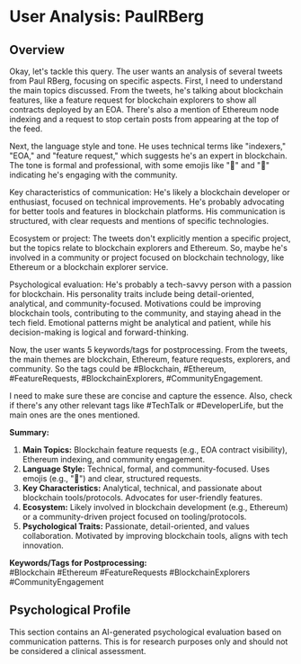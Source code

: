 # User Analysis: PaulRBerg

## Overview

<think>
Okay, let's tackle this query. The user wants an analysis of several tweets from Paul RBerg, focusing on specific aspects. First, I need to understand the main topics discussed. From the tweets, he's talking about blockchain features, like a feature request for blockchain explorers to show all contracts deployed by an EOA. There's also a mention of Ethereum node indexing and a request to stop certain posts from appearing at the top of the feed.

Next, the language style and tone. He uses technical terms like "indexers," "EOA," and "feature request," which suggests he's an expert in blockchain. The tone is formal and professional, with some emojis like "🙏" and "👏" indicating he's engaging with the community.

Key characteristics of communication: He's likely a blockchain developer or enthusiast, focused on technical improvements. He's probably advocating for better tools and features in blockchain platforms. His communication is structured, with clear requests and mentions of specific technologies.

Ecosystem or project: The tweets don't explicitly mention a specific project, but the topics relate to blockchain explorers and Ethereum. So, maybe he's involved in a community or project focused on blockchain technology, like Ethereum or a blockchain explorer service.

Psychological evaluation: He's probably a tech-savvy person with a passion for blockchain. His personality traits include being detail-oriented, analytical, and community-focused. Motivations could be improving blockchain tools, contributing to the community, and staying ahead in the tech field. Emotional patterns might be analytical and patient, while his decision-making is logical and forward-thinking.

Now, the user wants 5 keywords/tags for postprocessing. From the tweets, the main themes are blockchain, Ethereum, feature requests, explorers, and community. So the tags could be #Blockchain, #Ethereum, #FeatureRequests, #BlockchainExplorers, #CommunityEngagement.

I need to make sure these are concise and capture the essence. Also, check if there's any other relevant tags like #TechTalk or #DeveloperLife, but the main ones are the ones mentioned.
</think>

**Summary:**  
1. **Main Topics:** Blockchain feature requests (e.g., EOA contract visibility), Ethereum indexing, and community engagement.  
2. **Language Style:** Technical, formal, and community-focused. Uses emojis (e.g., "🙏") and clear, structured requests.  
3. **Key Characteristics:** Analytical, technical, and passionate about blockchain tools/protocols. Advocates for user-friendly features.  
4. **Ecosystem:** Likely involved in blockchain development (e.g., Ethereum) or a community-driven project focused on tooling/protocols.  
5. **Psychological Traits:** Passionate, detail-oriented, and values collaboration. Motivated by improving blockchain tools, aligns with tech innovation.  

**Keywords/Tags for Postprocessing:**  
#Blockchain #Ethereum #FeatureRequests #BlockchainExplorers #CommunityEngagement

## Psychological Profile

This section contains an AI-generated psychological evaluation based on communication patterns. This is for research purposes only and should not be considered a clinical assessment.